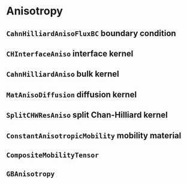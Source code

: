 # Anisotropy

## `CahnHilliardAnisoFluxBC` boundary condition

## `CHInterfaceAniso` interface kernel

## `CahnHilliardAniso` bulk kernel

## `MatAnisoDiffusion` diffusion kernel

## `SplitCHWResAniso` split Chan-Hilliard kernel

## `ConstantAnisotropicMobility` mobility material

## `CompositeMobilityTensor`

## `GBAnisotropy`
